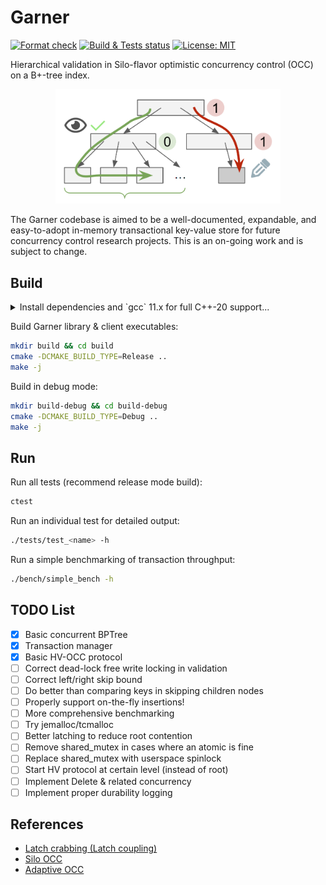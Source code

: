 # Garner

[![Format check](https://github.com/josehu07/garner/actions/workflows/format.yml/badge.svg)](https://github.com/josehu07/garner/actions?query=josehu07%3Aformat)
[![Build & Tests status](https://github.com/josehu07/garner/actions/workflows/build-n-tests.yml/badge.svg)](https://github.com/josehu07/garner/actions?query=josehu07%3Abuild_n_tests)
[![License: MIT](https://img.shields.io/badge/License-MIT-blue.svg)](https://opensource.org/licenses/MIT)

Hierarchical validation in Silo-flavor optimistic concurrency control (OCC) on a B+-tree index.

<p align="center">
    <img width="360px" src="HV-OCC.png">
</p>

The Garner codebase is aimed to be a well-documented, expandable, and easy-to-adopt in-memory transactional key-value store for future concurrency control research projects. This is an on-going work and is subject to change.

## Build

<details>
<summary>Install dependencies and `gcc` 11.x for full C++-20 support...</summary>

```bash
sudo add-apt-repository -y ppa:ubuntu-toolchain-r/test
sudo apt update
sudo apt upgrade

sudo apt install build-essential gcc-11 g++-11 cpp-11 cmake clang-format

sudo update-alternatives --install /usr/bin/gcc gcc /usr/bin/gcc-11 100
sudo update-alternatives --install /usr/bin/g++ g++ /usr/bin/g++-11 100
sudo update-alternatives --install /usr/bin/gcov gcov /usr/bin/gcov-11 100
```
</details>

Build Garner library & client executables:

```bash
mkdir build && cd build
cmake -DCMAKE_BUILD_TYPE=Release ..
make -j
```

Build in debug mode:

```bash
mkdir build-debug && cd build-debug
cmake -DCMAKE_BUILD_TYPE=Debug ..
make -j
```

## Run

Run all tests (recommend release mode build):

```bash
ctest
```

Run an individual test for detailed output:

```bash
./tests/test_<name> -h
```

Run a simple benchmarking of transaction throughput:

```bash
./bench/simple_bench -h
```

## TODO List

- [x] Basic concurrent BPTree
- [x] Transaction manager
- [x] Basic HV-OCC protocol
- [ ] Correct dead-lock free write locking in validation
- [ ] Correct left/right skip bound
- [ ] Do better than comparing keys in skipping children nodes
- [ ] Properly support on-the-fly insertions!
- [ ] More comprehensive benchmarking
- [ ] Try jemalloc/tcmalloc
- [ ] Better latching to reduce root contention
- [ ] Remove shared_mutex in cases where an atomic is fine
- [ ] Replace shared_mutex with userspace spinlock
- [ ] Start HV protocol at certain level (instead of root)
- [ ] Implement Delete & related concurrency
- [ ] Implement proper durability logging

## References

- [Latch crabbing (Latch coupling)](https://15445.courses.cs.cmu.edu/fall2018/slides/09-indexconcurrency.pdf)
- [Silo OCC](https://dl.acm.org/doi/10.1145/2517349.2522713)
- [Adaptive OCC](http://www.vldb.org/pvldb/vol12/p584-guo.pdf)
